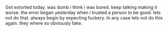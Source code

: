 Got extorted today. was dumb i think i was bored. keep talking making it worse. the error began yesterday when i trusted a person to be good. lets not do that. always begin by expecting fuckery. In any case lets not do this again. they where so obviously fake.  